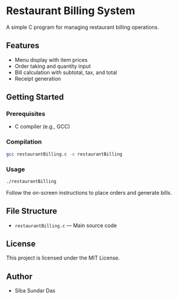# Restaurant Billing System

A simple C program for managing restaurant billing operations.

## Features

- Menu display with item prices
- Order taking and quantity input
- Bill calculation with subtotal, tax, and total
- Receipt generation

## Getting Started

### Prerequisites

- C compiler (e.g., GCC)

### Compilation

```sh
gcc restaurantBilling.c -o restaurantBilling
```

### Usage

```sh
./restaurantBilling
```

Follow the on-screen instructions to place orders and generate bills.

## File Structure

- `restaurantBilling.c` — Main source code

## License

This project is licensed under the MIT License.

## Author

- Siba Sundar Das
